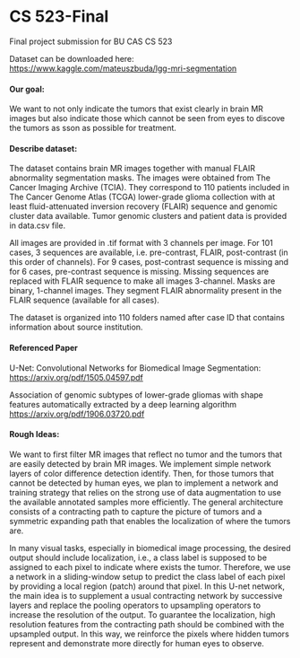 # CS 523-Final
Final project submission for BU CAS CS 523

Dataset can be downloaded here: https://www.kaggle.com/mateuszbuda/lgg-mri-segmentation



#### Our goal:
We want to not only indicate the tumors that exist clearly in brain MR images but also indicate those which cannot be seen from
eyes to discove the tumors as sson as possible for treatment. 


#### Describe dataset:
The dataset contains brain MR images together with manual FLAIR abnormality segmentation masks.
The images were obtained from The Cancer Imaging Archive (TCIA).
They correspond to 110 patients included in The Cancer Genome Atlas (TCGA) lower-grade glioma collection with at least fluid-attenuated inversion recovery (FLAIR) sequence and genomic cluster data available.
Tumor genomic clusters and patient data is provided in data.csv file.

All images are provided in .tif format with 3 channels per image.
For 101 cases, 3 sequences are available, i.e. pre-contrast, FLAIR, post-contrast (in this order of channels).
For 9 cases, post-contrast sequence is missing and for 6 cases, pre-contrast sequence is missing.
Missing sequences are replaced with FLAIR sequence to make all images 3-channel.
Masks are binary, 1-channel images.
They segment FLAIR abnormality present in the FLAIR sequence (available for all cases).

The dataset is organized into 110 folders named after case ID that contains information about source institution.

#### Referenced Paper
U-Net: Convolutional Networks for Biomedical Image Segmentation:
https://arxiv.org/pdf/1505.04597.pdf

Association of genomic subtypes of lower-grade gliomas with shape
features automatically extracted by a deep learning algorithm
https://arxiv.org/pdf/1906.03720.pdf
#### Rough Ideas:

We want to first filter MR images that reflect no tumor and the tumors that are easily detected by brain MR images. We implement simple network layers of color difference detection identify. 
Then, for those tumors that cannot be detected by human eyes, we plan to implement a network and training strategy that relies on the strong use of data augmentation to use the available annotated samples more efficiently. The general architecture consists of a contracting path to capture the picture of tumors and a symmetric expanding path that enables the localization of where the tumors are.

In many visual tasks, especially in biomedical image processing, the desired output should include localization, i.e., a class label is supposed to be assigned to each pixel to indicate where exists the tumor. Therefore, we use a network in a sliding-window setup to predict the class label of each pixel by providing a local region (patch) around that pixel. In this U-net network, the main idea is to supplement a usual contracting network by successive layers and replace the pooling operators to upsampling operators to increase the resolution of the output. To guarantee the localization, high resolution features from the contracting path should be combined with the upsampled output. In this way, we reinforce the pixels where hidden tumors represent and demonstrate more directly for human eyes to observe. 

